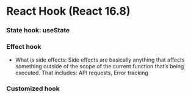 
# React Hook (React 16.8)

### State hook: useState

### Effect hook
- What is side effects: 
Side effects are basically anything that affects something outside of the scope of the current function that’s being executed. That includes: API requests, Error tracking


### Customized hook